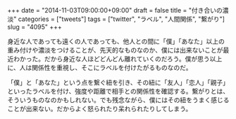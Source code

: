 +++
date = "2014-11-03T09:00:00+09:00"
draft = false
title = "付き合いの濃淡"
categories = ["tweets"]
tags = ["twitter", "ラベル", "人間関係", "繋がり"]
slug = "4095"
+++

身近な人であっても遠くの人であっても、他人との間に「僕」「あなた」以上の重み付けや濃淡をつけることが、先天的なものなのか、僕には出来ないことが最近わかった。だから身近な人ほどどんどん離れていくのだろう。僕が思う以上に、人は関係性を重視し、そこにラベルを付けたがるものなのだ。

「僕」と「あなた」という点を繋ぐ紐を引き、その紐に「友人」「恋人」「親子」といったラベルを付け、強度や距離で相手との関係性を確認する。繋がりとは、そういうものなのかもしれない。でも残念ながら、僕にはその紐をうまく感じることが出来ない。だからよく怒られたり呆れられたりしてしまう。
